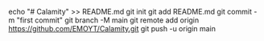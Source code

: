 echo "# Calamity" >> README.md
git init
git add README.md
git commit -m "first commit"
git branch -M main
git remote add origin https://github.com/EMOYT/Calamity.git
git push -u origin main
